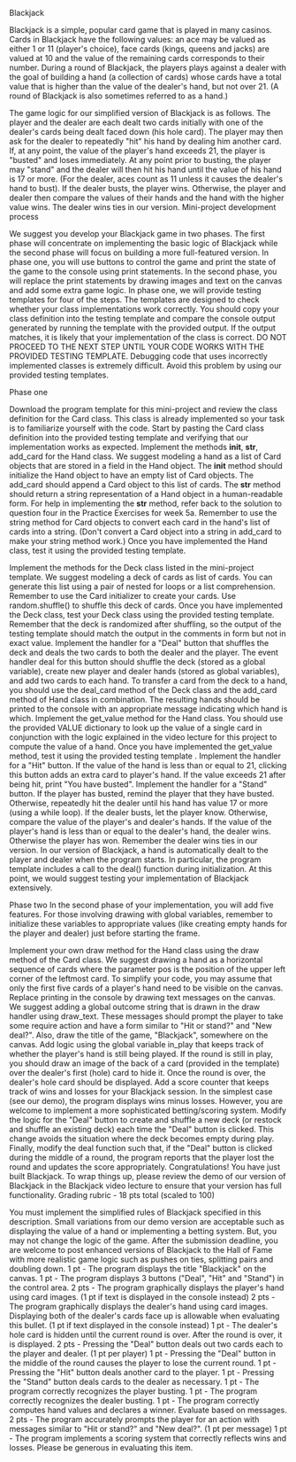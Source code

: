 Blackjack


Blackjack is a simple, popular card game that is played in many casinos. Cards in Blackjack have the following values: an ace may be valued as either 1 or 11 (player's choice), face cards (kings, queens and jacks) are valued at 10 and the value of the remaining cards corresponds to their number. During a round of Blackjack, the players plays against a dealer with the goal of building a hand (a collection of cards) whose cards have a total value that is higher than the value of the dealer's hand, but not over 21.  (A round of Blackjack is also sometimes referred to as a hand.)

The game logic for our simplified version of Blackjack is as follows. The player and the dealer are each dealt two cards initially with one of the dealer's cards being dealt faced down (his hole card). The player may then ask for the dealer to repeatedly "hit" his hand by dealing him another card. If, at any point, the value of the player's hand exceeds 21, the player is "busted" and loses immediately. At any point prior to busting, the player may "stand" and the dealer will then hit his hand until the value of his hand is 17 or more. (For the dealer, aces count as 11 unless it causes the dealer's hand to bust). If the dealer busts, the player wins. Otherwise, the player and dealer then compare the values of their hands and the hand with the higher value wins. The dealer wins ties in our version.
Mini-project development process

We suggest you develop your Blackjack game in two phases. The first phase will concentrate on implementing the basic logic of Blackjack while the second phase will focus on building a more full-featured version. In phase one, you will use buttons to control the game and print the state of the game to the console using print statements. In the second phase, you will replace the print statements by drawing images and text on the canvas and add some extra game logic.
In phase one, we will provide testing templates for four of the steps. The templates are designed to check whether your class implementations work correctly. You should copy your class definition into the testing template and compare the console output generated by running the template with the provided output. If the output matches, it is likely that your implementation of the class is correct. DO NOT PROCEED TO THE NEXT STEP UNTIL YOUR CODE WORKS WITH THE PROVIDED TESTING TEMPLATE. Debugging code that uses incorrectly implemented classes is extremely difficult. Avoid this problem by using our provided testing templates.

Phase one

Download the program template for this mini-project and review the class definition for the Card class. This class is already implemented so your task is to familiarize yourself with the code. Start by pasting the Card class definition into the provided testing template and verifying that our implementation works as expected.
Implement the methods __init__, __str__, add_card for the Hand class. We suggest modeling a hand as a list of Card objects that are stored in a field in the Hand object. The __init__ method should initialize the Hand object to have an empty list of Card objects. The add_card should append a Card object to this list of cards. The __str__ method should return a string representation of a Hand object in a human-readable form.
For help in implementing the __str__ method, refer back to the solution to question four in the Practice Exercises for week 5a. Remember to use the string method for Card objects to convert each card in the hand's list of cards into a string. (Don't convert a Card object into a string in add_card to make your string method work.) Once you have implemented the Hand class, test it using the provided testing template.

Implement the methods for the Deck class listed in the mini-project template. We suggest modeling a deck of cards as list of cards. You can generate this list using a pair of nested for loops or a list comprehension. Remember to use the Card initializer to create your cards. Use random.shuffle() to shuffle this deck of cards. Once you have implemented the Deck class, test your Deck class using the provided testing template. Remember that the deck is randomized after shuffling, so the output of the testing template should match the output in the comments in form but not in exact value.
Implement the handler for a "Deal" button that shuffles the deck and deals the two cards to both the dealer and the player. The event handler deal for this button should shuffle the deck (stored as a global variable), create new player and dealer hands (stored as global variables), and add two cards to each hand. To transfer a card from the deck to a hand, you should use the deal_card method of the Deck class and the add_card method of Hand class in combination. The resulting hands should be printed to the console with an appropriate message indicating which hand is which.
Implement the get_value method for the Hand class. You should use the provided VALUE dictionary to look up the value of a single card in conjunction with the logic explained in the video lecture for this project to compute the value of a hand. Once you have implemented the get_value method, test it using the provided testing template .
Implement the handler for a "Hit" button. If the value of the hand is less than or equal to 21, clicking this button adds an extra card to player's hand. If the value exceeds 21 after being hit, print "You have busted".
Implement the handler for a "Stand" button. If the player has busted, remind the player that they have busted. Otherwise, repeatedly hit the dealer until his hand has value 17 or more (using a while loop). If the dealer busts, let the player know. Otherwise, compare the value of the player's and dealer's hands. If the value of the player's hand is less than or equal to the dealer's hand, the dealer wins. Otherwise the player has won. Remember the dealer wins ties in our version.
In our version of Blackjack, a hand is automatically dealt to the player and dealer when the program starts. In particular, the program template includes a call to the deal() function during initialization. At this point, we would suggest testing your implementation of Blackjack extensively.

Phase two
In the second phase of your implementation, you will add five features. For those involving drawing with global variables, remember to initialize these variables to appropriate values (like creating empty hands for the player and dealer) just before starting the frame.

Implement your own draw method for the Hand class using the draw method of the Card class. We suggest drawing a hand as a horizontal sequence of cards where the parameter pos is the position of the upper left corner of the leftmost card. To simplify your code, you may assume that only the first five cards of a player's hand need to be visible on the canvas.
Replace printing in the console by drawing text messages on the canvas. We suggest adding a global outcome string that is drawn in the draw handler using draw_text. These messages should prompt the player to take some require action and have a form similar to "Hit or stand?" and "New deal?". Also, draw the title of the game, "Blackjack", somewhere on the canvas.
Add logic using the global variable in_play that keeps track of whether the player's hand is still being played. If the round is still in play, you should draw an image of the back of a card (provided in the template) over the dealer's first (hole) card to hide it. Once the round is over, the dealer's hole card should be displayed.
Add a score counter that keeps track of wins and losses for your Blackjack session. In the simplest case (see our demo), the program displays wins minus losses. However, you are welcome to implement a more sophisticated betting/scoring system.
Modify the logic for the "Deal" button to create and shuffle a new deck (or restock and shuffle an existing deck) each time the "Deal" button is clicked. This change avoids the situation where the deck becomes empty during play.
Finally, modify the deal function such that, if the "Deal" button is clicked during the middle of a round, the program reports that the player lost the round and updates the score appropriately.
Congratulations! You have just built Blackjack. To wrap things up, please review the demo of our version of Blackjack in the Blackjack video lecture to ensure that your version has full functionality.
Grading rubric - 18 pts total (scaled to 100)

You must implement the simplified rules of Blackjack specified in this description. Small variations from our demo version are acceptable such as displaying the value of a hand or implementing a betting system. But, you may not change the logic of the game. After the submission deadline, you are welcome to post enhanced versions of Blackjack to the Hall of Fame with more realistic game logic such as pushes on ties, splitting pairs and doubling down.
1 pt - The program displays the title "Blackjack" on the canvas.
1 pt - The program displays 3 buttons ("Deal", "Hit" and "Stand") in the control area.
2 pts - The program graphically displays the player's hand using card images. (1 pt if text is displayed in the console instead)
2 pts - The program graphically displays the dealer's hand using card images. Displaying both of the dealer's cards face up is allowable when evaluating this bullet. (1 pt if text displayed in the console instead)
1 pt - The dealer's hole card is hidden until the current round is over. After the round is over, it is displayed.
2 pts - Pressing the "Deal" button deals out two cards each to the player and dealer. (1 pt per player)
1 pt - Pressing the "Deal" button in the middle of the round causes the player to lose the current round.
1 pt - Pressing the "Hit" button deals another card to the player.
1 pt - Pressing the "Stand" button deals cards to the dealer as necessary.
1 pt - The program correctly recognizes the player busting.
1 pt - The program correctly recognizes the dealer busting.
1 pt - The program correctly computes hand values and declares a winner. Evaluate based on messages.
2 pts - The program accurately prompts the player for an action with messages similar to "Hit or stand?" and "New deal?". (1 pt per message)
1 pt - The program implements a scoring system that correctly reflects wins and losses. Please be generous in evaluating this item.